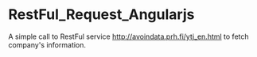 # RestFul_Request_Angularjs

A simple call to RestFul service http://avoindata.prh.fi/ytj_en.html
to fetch company's information.
